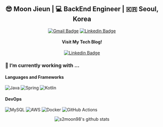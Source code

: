 <div align="center">
  
  ## 😎 Moon Jieun | 💻 BackEnd Engineer | 🇰🇷 Seoul, Korea
  
  [![Gmail Badge](https://img.shields.io/badge/-Gmail-c14438?style=flat-square&logo=Gmail&logoColor=white&link=mailto:s2moon98@gmail.com)](mailto:s2moon98@gmail.com)
  [![Linkedin Badge](https://img.shields.io/badge/-Linkedin-blue?style=flat-square&logo=Linkedin&logoColor=white&link=https://www.linkedin.com/in/jieun-moon-b4a32b212/)](https://www.linkedin.com/in/jieun-moon-b4a32b212/)
  
  #### Visit My Tech Blog!
  [![Linkedin Badge](https://img.shields.io/badge/-tech_blog-black?style=flat-square&link=https://velog.io/@s2moon98)](https://velog.io/@s2moon98)
  
</div>

### 🔭  I’m currently working with ...

#### Languages and Frameworks

![Java](https://img.shields.io/badge/java-%23ED8B00.svg?style=for-the-badge&logo=java&logoColor=white)
![Spring](https://img.shields.io/badge/spring-%236DB33F.svg?style=for-the-badge&logo=spring&logoColor=white)
![Kotlin](https://img.shields.io/badge/kotlin-%230095D5.svg?style=for-the-badge&logo=kotlin&logoColor=white)

#### DevOps

![MySQL](https://img.shields.io/badge/mysql-%2300f.svg?style=for-the-badge&logo=mysql&logoColor=white)
![AWS](https://img.shields.io/badge/AWS-%23FF9900.svg?style=for-the-badge&logo=amazon-aws&logoColor=white)
![Docker](https://img.shields.io/badge/docker-%230db7ed.svg?style=for-the-badge&logo=docker&logoColor=white)
![GitHub Actions](https://img.shields.io/badge/githubactions-%232671E5.svg?style=for-the-badge&logo=githubactions&logoColor=white)

<div align="center">
  
![s2moon98's github stats](https://github-readme-stats.vercel.app/api/?username=s2moon98&show_icons=true&title_color=1F75C8&icon_color=2AA410&text_color=043667&bg_color=ffffff) 

</div>
